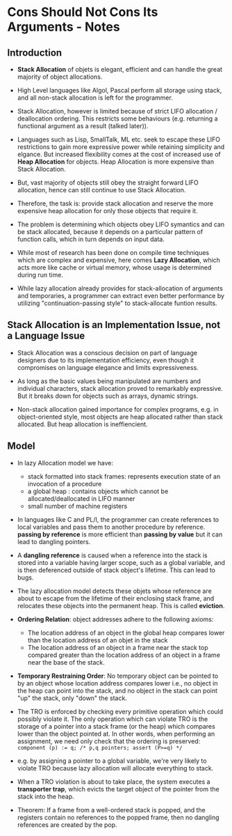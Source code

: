 Cons Should Not Cons Its Arguments - Notes
===========================================

## Introduction
- **Stack Allocation** of objets is elegant, efficient and can handle the great majority of object allocations.

- High Level languages like Algol, Pascal perform all storage using stack, and all non-stack allocation is left for the programmer.

- Stack Allocation, however is limited because of strict LIFO allocation / deallocation ordering. This restricts some behaviours (e.g. returning a functional argument as a result (talked later)).

- Languages such as Lisp, SmallTalk, ML etc. seek to escape these LIFO restrictions to gain more expressive power while retaining simplicity and elgance. But increased flexibility comes at the cost of increased use of **Heap Allocation** for objects. Heap Allocation is more expensive than Stack Allocation.

- But, vast majority of objects still obey the straight forward LIFO allocation, hence can still continue to use Stack Allocation.

- Therefore, the task is: provide stack allocation and reserve the more expensive heap allocation for only those objects that require it.

- The problem is determining which objects obey LIFO symantics and can be stack allocated, because it depends on a particular pattern of function calls, which in turn depends on input data.

- While most of research has been done on compile time techniques which are complex and expensive, here comes **Lazy Allocation**, which acts more like cache or virtual memory, whose usage is determined during run time.

- While lazy allocation already provides for stack-allocation of arguments and temporaries, a programmer can extract even better performance by utilizing "continuation-passing style" to stack-allocate funtion results.

## Stack Allocation is an Implementation Issue, not a Language Issue
- Stack Allocation was a conscious decision on part of language designers due to its implementation efficiency, even though it compromises on language elegance and limits expressiveness.

- As long as the basic values being manipulated are numbers and individual characters, stack allocation proved to remarkably expressive. But it breaks down for objects such as arrays, dynamic strings.

- Non-stack allocation gained importance for complex programs, e.g. in object-oriented style, most objects are heap allocated rather than stack allocated. But heap allocation is ineffiencient. 

## Model
- In lazy Allocation model we have:
	- stack formatted into stack frames: represents execution state of an invocation of a procedure
	- a global heap : contains objects which cannot be allocated/deallocated in LIFO manner
	- small number of machine registers

- In languages like C and PL/I, the programmer can create references to local variables and pass them to another procedure by reference. **passing by reference** is more efficient than **passing by value** but it can lead to dangling pointers.

- A **dangling reference** is caused when a reference into the stack is stored into a variable having larger scope, such as a global variable, and is then deferenced outside of stack object's lifetime. This can lead to bugs.

- The lazy allocation model detects these objets whose reference are about to escape from the lifetime of their enclosing stack frame, and relocates these objects into the permanent heap. This is called **eviction**.

- **Ordering Relation**: object addresses adhere to the following axioms:
	- The location address of an object in the global heap compares lower than the location address of an objet in the stack
	- The location address of an object in a frame near the stack top compared greater than the location address of an object in a frame near the base of the stack.

- **Temporary Restraining Order**: No temporary object can be pointed to by an object whose location address compares lower i.e., no object in the heap can point into the stack, and no object in the stack can point "up" the stack, only "down" the stack.

- The TRO is enforced by checking every primitive operation which could possibly violate it. The only
operation which can violate TRO is the storage of a pointer into a stack frame (or the heap) which compares lower than the object pointed at. In other words, when performing an assignment, we need
only check that the ordering is preserved: `component (p) := q; /* p,q pointers; assert (P>=q) */`

- e.g. by assigning a pointer to a global variable, we're very likely to violate TRO because lazy allocation will allocate everything to stack.

- When a TRO violation is about to take place, the system executes a **transporter trap**, which evicts the target object of the pointer from the stack into the heap.

- Theorem: If a frame from a well-ordered stack is popped, and the registers contain no references to the popped frame, then no dangling references are created by the pop.

